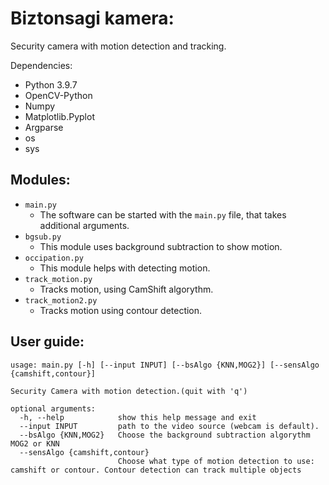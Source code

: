 # Biztonsagi kamera:

Security camera with motion detection and tracking.  

Dependencies:
  - Python 3.9.7
  - OpenCV-Python
  - Numpy
  - Matplotlib.Pyplot
  - Argparse
  - os
  - sys
  
## Modules:
  
  - `main.py`
      - The software can be started with the `main.py` file, that takes additional arguments.
  - `bgsub.py`
      - This module uses background subtraction to show motion.
  - `occipation.py`
      - This module helps with detecting motion.
  - `track_motion.py`
      - Tracks motion, using CamShift algorythm.
  - `track_motion2.py`
      - Tracks motion using contour detection.

## User guide:

```
usage: main.py [-h] [--input INPUT] [--bsAlgo {KNN,MOG2}] [--sensAlgo {camshift,contour}]

Security Camera with motion detection.(quit with 'q')

optional arguments:
  -h, --help            show this help message and exit
  --input INPUT         path to the video source (webcam is default).
  --bsAlgo {KNN,MOG2}   Choose the background subtraction algorythm MOG2 or KNN
  --sensAlgo {camshift,contour}
                        Choose what type of motion detection to use: camshift or contour. Contour detection can track multiple objects

```
